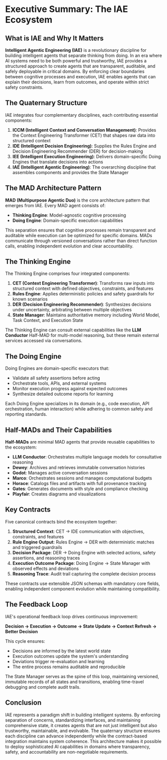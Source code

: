 # Executive Summary: The IAE Ecosystem

## What is IAE and Why It Matters

**Intelligent Agentic Engineering (IAE)** is a revolutionary discipline for building intelligent agents that separate thinking from doing. In an era where AI systems need to be both powerful and trustworthy, IAE provides a structured approach to create agents that are transparent, auditable, and safely deployable in critical domains. By enforcing clear boundaries between cognitive processes and execution, IAE enables agents that can explain their decisions, learn from outcomes, and operate within strict safety constraints.

## The Quaternary Structure

IAE integrates four complementary disciplines, each contributing essential components:

1. **ICCM (Intelligent Context and Conversation Management)**: Provides the Context Engineering Transformer (CET) that shapes raw data into structured context
2. **IDE (Intelligent Decision Engineering)**: Supplies the Rules Engine and Decision Engineering Recommender (DER) for decision-making
3. **IEE (Intelligent Execution Engineering)**: Delivers domain-specific Doing Engines that translate decisions into actions
4. **IAE (Intelligent Agentic Engineering)**: The overarching discipline that assembles components and provides the State Manager

## The MAD Architecture Pattern

**MAD (Multipurpose Agentic Duo)** is the core architecture pattern that emerges from IAE. Every MAD agent consists of:
- **Thinking Engine**: Model-agnostic cognitive processing
- **Doing Engine**: Domain-specific execution capabilities

This separation ensures that cognitive processes remain transparent and auditable while execution can be optimized for specific domains. MADs communicate through versioned conversations rather than direct function calls, enabling independent evolution and clear accountability.

## The Thinking Engine

The Thinking Engine comprises four integrated components:

1. **CET (Context Engineering Transformer)**: Transforms raw inputs into structured context with defined objectives, constraints, and features
2. **Rules Engine**: Applies deterministic policies and safety guardrails for known scenarios
3. **DER (Decision Engineering Recommender)**: Synthesizes decisions under uncertainty, arbitrating between multiple objectives
4. **State Manager**: Maintains authoritative memory including World Model, Task Context, and Execution State

The Thinking Engine can consult external capabilities like the **LLM Conductor** Half-MAD for multi-model reasoning, but these remain external services accessed via conversations.

## The Doing Engine

Doing Engines are domain-specific executors that:
- Validate all safety assertions before acting
- Orchestrate tools, APIs, and external systems
- Monitor execution progress against expected outcomes
- Synthesize detailed outcome reports for learning

Each Doing Engine specializes in its domain (e.g., code execution, API orchestration, human interaction) while adhering to common safety and reporting standards.

## Half-MADs and Their Capabilities

**Half-MADs** are minimal MAD agents that provide reusable capabilities to the ecosystem:

- **LLM Conductor**: Orchestrates multiple language models for consultative reasoning
- **Dewey**: Archives and retrieves immutable conversation histories
- **Godot**: Manages active conversation sessions
- **Marco**: Orchestrates sessions and manages computational budgets
- **Horace**: Catalogs files and artifacts with full provenance tracking
- **Gates**: Generates documents with style and compliance checking
- **Playfair**: Creates diagrams and visualizations

## Key Contracts

Five canonical contracts bind the ecosystem together:

1. **Structured Context**: CET → IDE communication with objectives, constraints, and features
2. **Rule Engine Output**: Rules Engine → DER with deterministic matches and triggered guardrails
3. **Decision Package**: DER → Doing Engine with selected actions, safety assertions, and reasoning traces
4. **Execution Outcome Package**: Doing Engine → State Manager with observed effects and deviations
5. **Reasoning Trace**: Audit trail capturing the complete decision process

These contracts use extensible JSON schemas with mandatory core fields, enabling independent component evolution while maintaining compatibility.

## The Feedback Loop

IAE's operational feedback loop drives continuous improvement:

**Decision → Execution → Outcome → State Update → Context Refresh → Better Decision**

This cycle ensures:
- Decisions are informed by the latest world state
- Execution outcomes update the system's understanding
- Deviations trigger re-evaluation and learning
- The entire process remains auditable and reproducible

The State Manager serves as the spine of this loop, maintaining versioned, immutable records of all states and transitions, enabling time-travel debugging and complete audit trails.

## Conclusion

IAE represents a paradigm shift in building intelligent systems. By enforcing separation of concerns, standardizing interfaces, and maintaining comprehensive state, it creates agents that are not just intelligent but also trustworthy, maintainable, and evolvable. The quaternary structure ensures each discipline can advance independently while the contract-based integration maintains system coherence. This architecture makes it possible to deploy sophisticated AI capabilities in domains where transparency, safety, and accountability are non-negotiable requirements.